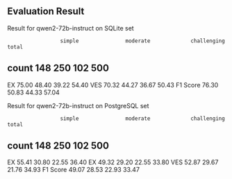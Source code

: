 
## Evaluation Result

Result for qwen2-72b-instruct on SQLite set

                     simple               moderate             challenging          total               
count                148                  250                  102                  500  
-----------------------------------------------------------------------------------------
EX                   75.00                48.40                39.22                54.40
VES                  70.32                44.27                36.67                50.43
F1 Score             76.30                50.83                44.33                57.04



Result for qwen2-72b-instruct on PostgreSQL set

                     simple               moderate             challenging          total               
count                148                  250                  102                  500  
-----------------------------------------------------------------------------------------
EX                   55.41                30.80                22.55                36.40
EX                   49.32                29.20                22.55                33.80
VES                  52.87                29.67                21.76                34.93
F1 Score             49.07                28.53                22.93                33.47